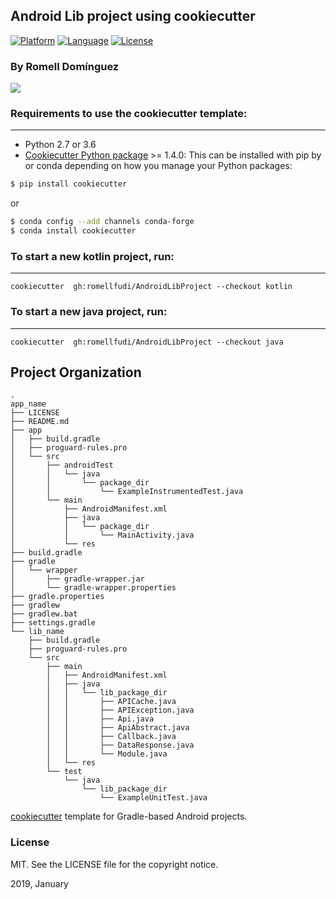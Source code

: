 ## Android Lib project using cookiecutter

[![Platform](https://img.shields.io/badge/platform-android-brightgreen.svg)](https://developer.android.com/index.html)
[![Language](https://img.shields.io/badge/language-ES-blue.svg)](./README.es)
[![License](https://img.shields.io/badge/license-MIT-blue.svg)](https://github.com/romellfudi/AndroidLibProject/blob/master/LICENSE)

### By Romell Domínguez
[![](https://raw.githubusercontent.com/romellfudi/assets/master/favicon.ico)](https://www.romellfudi.com/)

### Requirements to use the cookiecutter template:
-----------
 - Python 2.7 or 3.6
 - [Cookiecutter Python package](http://cookiecutter.readthedocs.org/en/latest/installation.html) >= 1.4.0: This can be installed with pip by or conda depending on how you manage your Python packages:

``` bash
$ pip install cookiecutter
```

or

``` bash
$ conda config --add channels conda-forge
$ conda install cookiecutter
```
### To start a new kotlin project, run:
------------
    cookiecutter  gh:romellfudi/AndroidLibProject --checkout kotlin
### To start a new java project, run:
------------
    cookiecutter  gh:romellfudi/AndroidLibProject --checkout java

## Project Organization

```
.
app_name
├── LICENSE
├── README.md
├── app
│   ├── build.gradle
│   ├── proguard-rules.pro
│   └── src
│       ├── androidTest
│       │   └── java
│       │       └── package_dir
│       │           └── ExampleInstrumentedTest.java
│       └── main
│           ├── AndroidManifest.xml
│           ├── java
│           │   └── package_dir
│           │       └── MainActivity.java
│           └── res
├── build.gradle
├── gradle
│   └── wrapper
│       ├── gradle-wrapper.jar
│       └── gradle-wrapper.properties
├── gradle.properties
├── gradlew
├── gradlew.bat
├── settings.gradle
└── lib_name
    ├── build.gradle
    ├── proguard-rules.pro
    └── src
        ├── main
        │   ├── AndroidManifest.xml
        │   ├── java
        │   │   └── lib_package_dir
        │   │       ├── APICache.java
        │   │       ├── APIException.java
        │   │       ├── Api.java
        │   │       ├── ApiAbstract.java
        │   │       ├── Callback.java
        │   │       ├── DataResponse.java
        │   │       └── Module.java
        │   └── res
        └── test
            └── java
                └── lib_package_dir
                    └── ExampleUnitTest.java
```

[cookiecutter](https://github.com/audreyr/cookiecutter) template for Gradle-based Android projects.

### License
MIT. See the LICENSE file for the copyright notice.

2019, January